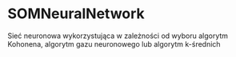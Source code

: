 # SOMNeuralNetwork
Sieć neuronowa wykorzystująca w zależności od wyboru algorytm Kohonena, algorytm gazu neuronowego lub algorytm k-średnich